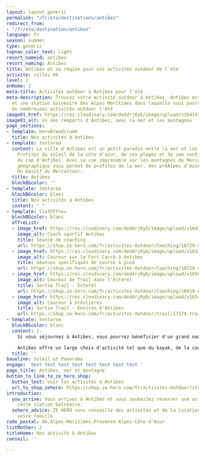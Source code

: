 ```yaml
---
layout: layout_generic
permalink: "/fr/ete/destinations/antibes"
redirect_from:
- "/fr/ete/destination/antibes"
language: fr
season: summer
type: generic
topnav_color_text: light
resort_nameid: antibes
resort_naming: Antibes
title: Antibes et sa région pour vos activités outdoor de l'été
activite: villes 06
level: 2
enHome: 2
meta-title: Activités outdoor à Antibes pour l'été
meta-description: Trouvez votre activité outdoor à Antibes. Antibes est une ville
  et une station balnéaire des Alpes Maritimes dans laquelle vous pourrez pratiquer
  de nombreuses activités outdoor l'été
image01_href: https://res.cloudinary.com/deddrj0yb/image/upload/v1641472431/website/resorts/Antibes/jane-ackerley-WiN6Az_8cGQ-unsplash_cmbknc.jpg
image01_alt: Vu des remparts d'Antibes, avec la mer et les montagnes
page_sections:
- template: heroBreadcrumb
  title: Nos activités à Antibes
- template: textarea
  content: La ville d'Antibes est un petit paradis entre la mer et les montagnes.
    Profitez du soleil de la côte d'azur, de ces plages et de son sentier littoral
    du cap d'Antibes. Avec sa vue imprenable sur les montagnes du Mercantour, sa situation
    géographique vous permet de profitez de la mer, des préAlpes d'Azur ainsi que
    du massif du Mercantour.
  title: Antibes
  blockBGcolor: ''
- template: textarea
  blockBGcolor: blanc
  title: Nos activités à Antibes
  content: " "
- template: listOffres
  blockBGcolor: blanc
  offreList:
  - image_href: https://res.cloudinary.com/deddrj0yb/image/upload/v1643293326/website/Coaching/GOPR0299_1638033833951-min_rjq5k5.jpg
    image_alt: Coach sportif Antibes
    title: Séance de coaching
    url: https://shop.ze-hero.com/fr/activites-Outdoor/Coaching/16729-coaching-personnalise-et-prive-1h-antibes-06-activite-ze-hero
  - image_href: https://res.cloudinary.com/deddrj0yb/image/upload/v1643293325/website/Coaching/G0090154_1638033833951-min_exdyrm.jpg
    image_alt: Coureur sur le Fort Carré à Antibes
    title: Séances spécifiques de course à pied
    url: https://shop.ze-hero.com/fr/activites-Outdoor/Coaching/16728-seances-specifiques-course-a-pied-activite-ze-hero
  - image_href: https://res.cloudinary.com/deddrj0yb/image/upload/v1650619667/website/By%20Ze%20Hero%20Activity/_D5C4137_-lr.jpg
    image_alt: Coureur de Trail dans l'Esterel
    title: Sortie Trail - Esterel
    url: https://shop.ze-hero.com/fr/activites-Outdoor/Coaching/16010-esterel-83-trail-sortie-longue-mercredi-apres-midi-3h-activite-ze-hero
  - image_href: https://res.cloudinary.com/deddrj0yb/image/upload/v1654852126/website/By%20Ze%20Hero%20Activity/IMG_20200723_153328_1.jpg
    image_alt: Coureur à Gréolières
    title: Sortie Trail - Environ d'Antibes
    url: https://shop.ze-hero.com/fr/activites-Outdoor/trail/17579-trail-journee-levens-ze-hero-yann-alarcon
- template: textarea
  blockBGcolor: blanc
  content: |-
    Si vous séjournez à Antibes, vous pourrez bénéficier d'un grand nombre d'activités parfois situées à Antibes même ou dans les alentours. Vous aurez le choix, que ce soit pour le plaisir ou pour l'entraînement, de le faire sous un beau soleil.

    Antibes offre un large choix d'activité tel que du kayak, de la course à pied, du vélo et du VTT, du padel, du surf, de la planche à voile. Dans ses alentours proches on y retrouve de l'escalade en salle ou en extérieur, du trail, du parapente, du canyoning, de la via ferrata. En hiver, vous pouvez également profiter des montagnes afin de faire du ski, du snowboard, de la raquette, ainsi que de l'alpinisme.
  title: ''
baseline: Soleil et Panorama
engage: 'test test test test test test test test '
page_title: Antibes, mer et montagne
button_to_link_to_ze_hero_shop:
  button_text: Voir les activités à Antibes
  url_to_shop_zehero: https://shop.ze-hero.com/fr/activites-Outdoor?station=Antibes&calessonstype=all&catypegenderlistsummer=all&calessonsactivitytype=all&start-date=
introduction:
  you_arrive: Vous arrivez à Antibes et vous souhaitez réserver une activité dans
    cette station balnéaire.
  zehero_advice: ZE HERO vous conseille des activités et de la location pour toute
    votre famille
code_postal: 06,Alpes-Maritimes,Provence-Alpes-Côte d'Azur
listMother: 2
titleHome: Nos activité à Antibes
conseil: ''

---
```

